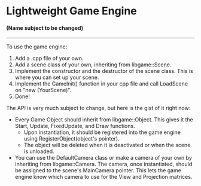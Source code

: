 # Lightweight Game Engine
#### (Name subject to be changed)
---
To use the game engine:
1. Add a .cpp file of your own.
2. Add a scene class of your own, inheriting from libgame::Scene.
3. Implement the constructor and the destructor of the scene class. This is where you can set up your scene.
4. Implement the GameInit() function in your cpp file and call LoadScene on "new (YourScene)".
5. Done!

The API is very much subject to change, but here is the gist of it right now:
- Every Game Object should inherit from libgame::Object. This gives it the Start, Update, FixedUpdate, and Draw functions.
	- Upon instantiation, it should be registered into the game engine using RegisterObject(object's pointer).
	- The object will be deleted when it is deactivated or when the scene is unloaded.
- You can use the DefaultCamera class or make a camera of your own by inheriting from libgame::Camera. The camera, once instantiated, should be assigned to the scene's MainCamera pointer. This lets the game engine know which camera to use for the View and Projection matrices.

